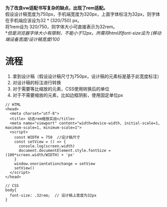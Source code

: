 **为了改良vw适配书写复杂的缺点，出现了rem适配。**<br>
假设设计稿宽度为750px，手机端宽度为320px，上面字体标注为32px，则字体在手机端应该设为32 * (320/750) px。<br>
将1rem设为 320/750，则字体大小可直接表示为32rem。<br>
**但是浏览器字体大小有限制，不能小于12px。所需将html的font-size设为 (移动端设备宽度/设计稿宽度)*100**
# 流程
1. 拿到设计稿（假设设计稿尺寸为750px，设计稿的元素标是基于此宽度标注）
2. 对设计稿的标注进行转换
3. 对于需要等比缩放的元素，CSS使用转换后的单位
4. 对于不需要缩放的元素，比如边框阴影，使用固定单位px
```
// HTML
<head>
  <meta charset="utf-8">
  <title> 动态rem缩放实战</title>
  <meta name="viewport" content="width=device-width, initial-scale=1, maximum-scale=1, minimum-scale=1">
  <script>
    const WIDTH = 750  //设计稿尺寸
    const setView = () => {
      console.log(screen.width)
      document.documentElement.style.fontSize = (100*screen.width/WIDTH) + 'px'
    }
    window.onorientationchange = setView
    setView()
  </script>
</head>

// CSS
body{
  font-size: .32rem;  // 设计稿上宽度为32px
}
```
